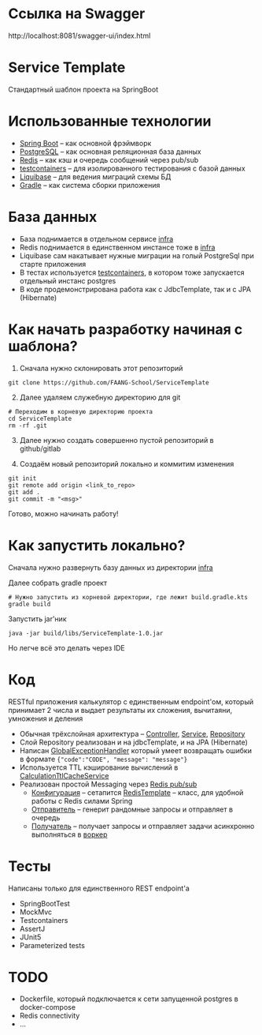 # Ссылка на Swagger
http://localhost:8081/swagger-ui/index.html
# Service Template

Стандартный шаблон проекта на SpringBoot

# Использованные технологии

* [Spring Boot](https://spring.io/projects/spring-boot) – как основной фрэймворк
* [PostgreSQL](https://www.postgresql.org/) – как основная реляционная база данных
* [Redis](https://redis.io/) – как кэш и очередь сообщений через pub/sub
* [testcontainers](https://testcontainers.com/) – для изолированного тестирования с базой данных
* [Liquibase](https://www.liquibase.org/) – для ведения миграций схемы БД
* [Gradle](https://gradle.org/) – как система сборки приложения

# База данных

* База поднимается в отдельном сервисе [infra](../infra)
* Redis поднимается в единственном инстансе тоже в [infra](../infra)
* Liquibase сам накатывает нужные миграции на голый PostgreSql при старте приложения
* В тестах используется [testcontainers](https://testcontainers.com/), в котором тоже запускается отдельный инстанс
  postgres
* В коде продемонстрирована работа как с JdbcTemplate, так и с JPA (Hibernate)

# Как начать разработку начиная с шаблона?

1. Сначала нужно склонировать этот репозиторий

```shell
git clone https://github.com/FAANG-School/ServiceTemplate
```

2. Далее удаляем служебную директорию для git

```shell
# Переходим в корневую директорию проекта
cd ServiceTemplate
rm -rf .git
```

3. Далее нужно создать совершенно пустой репозиторий в github/gitlab

4. Создаём новый репозиторий локально и коммитим изменения

```shell
git init
git remote add origin <link_to_repo>
git add .
git commit -m "<msg>"
```

Готово, можно начинать работу!

# Как запустить локально?

Сначала нужно развернуть базу данных из директории [infra](../infra)

Далее собрать gradle проект

```shell
# Нужно запустить из корневой директории, где лежит build.gradle.kts
gradle build
```

Запустить jar'ник

```shell
java -jar build/libs/ServiceTemplate-1.0.jar
```

Но легче всё это делать через IDE

# Код

RESTful приложения калькулятор с единственным endpoint'ом, который принимает 2 числа и выдает результаты их сложения,
вычитаяни, умножения и деления

* Обычная трёхслойная
  архитектура – [Controller](src/main/java/faang/school/postservice/controller), [Service](src/main/java/faang/school/postservice/service), [Repository](src/main/java/faang/school/postservice/repository)
* Слой Repository реализован и на jdbcTemplate, и на JPA (Hibernate)
* Написан [GlobalExceptionHandler](src/main/java/faang/school/postservice/controller/GlobalExceptionHandler.java)
  который умеет возвращать ошибки в формате `{"code":"CODE", "message": "message"}`
* Используется TTL кэширование вычислений
  в [CalculationTtlCacheService](src/main/java/faang/school/postservice/service/cache/CalculationTtlCacheService.java)
* Реализован простой Messaging через [Redis pub/sub](https://redis.io/docs/manual/pubsub/)
  * [Конфигурация](src/main/java/faang/school/postservice/config/RedisConfig.java) –
    сетапится [RedisTemplate](https://docs.spring.io/spring-data/redis/docs/current/api/org/springframework/data/redis/core/RedisTemplate.html) –
    класс, для удобной работы с Redis силами Spring
  * [Отправитель](src/main/java/faang/school/postservice/service/messaging/RedisCalculationPublisher.java) – генерит
    рандомные запросы и отправляет в очередь
  * [Получатель](src/main/java/faang/school/postservice/service/messaging/RedisCalculationSubscriber.java) –
    получает запросы и отправляет задачи асинхронно выполняться
    в [воркер](src/main/java/faang/school/postservice/service/worker/CalculationWorker.java)

# Тесты

Написаны только для единственного REST endpoint'а
* SpringBootTest
* MockMvc
* Testcontainers
* AssertJ
* JUnit5
* Parameterized tests

# TODO

* Dockerfile, который подключается к сети запущенной postgres в docker-compose
* Redis connectivity
* ...
